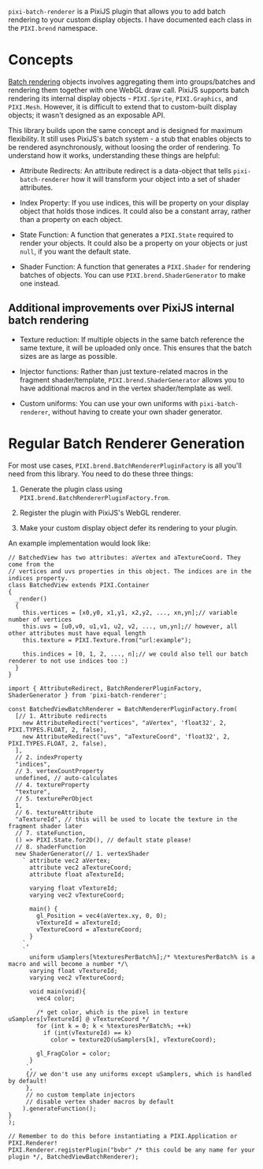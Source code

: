 `pixi-batch-renderer` is a PixiJS plugin that allows you to add batch rendering to your custom display objects. I have documented each class in the `PIXI.brend` namespace. 

# Concepts

[Batch rendering](https://medium.com/swlh/inside-pixijs-batch-rendering-system-fad1b466c420) objects involves aggregating them into groups/batches and rendering them together with one WebGL draw call. PixiJS supports batch rendering its internal display objects - `PIXI.Sprite`, `PIXI.Graphics`, and `PIXI.Mesh`. However, it is difficult to extend that to custom-built display objects; it wasn't designed as an exposable API.

This library builds upon the same concept and is designed for maximum flexibility. It still uses PixiJS's batch system - a stub that enables objects to be rendered asynchronously, without loosing the order of rendering. To understand how it works, understanding these things are helpful:

* Attribute Redirects: An attribute redirect is a data-object that tells `pixi-batch-renderer` how it will transform your object into a set of shader attributes.

* Index Property: If you use indices, this will be property on your display object that holds those indices. It could also be a constant array, rather than a property on each object.

* State Function: A function that generates a `PIXI.State` required to render your objects. It could also be a property on your objects or just `null`, if you want the default state.

* Shader Function: A function that generates a `PIXI.Shader` for rendering batches of objects. You can use `PIXI.brend.ShaderGenerator` to make one instead.

## Additional improvements over PixiJS internal batch rendering

* Texture reduction: If multiple objects in the same batch reference the same texture, it will be uploaded only once. This ensures that the batch sizes are as large as possible.

* Injector functions: Rather than just texture-related macros in the fragment shader/template, `PIXI.brend.ShaderGenerator` allows you to have additional macros and in the vertex shader/template as well.

* Custom uniforms: You can use your own uniforms with `pixi-batch-renderer`, without having to create your own shader generator.

# Regular Batch Renderer Generation

For most use cases, `PIXI.brend.BatchRendererPluginFactory` is all you'll need from this library. You need to do these three things:

1. Generate the plugin class using `PIXI.brend.BatchRendererPluginFactory.from`.

2. Register the plugin with PixiJS's WebGL renderer.

3. Make your custom display object defer its rendering to your plugin.

An example implementation would look like:

```
// BatchedView has two attributes: aVertex and aTextureCoord. They come from the
// vertices and uvs properties in this object. The indices are in the indices property.
class BatchedView extends PIXI.Container
{
  _render()
  {
    this.vertices = [x0,y0, x1,y1, x2,y2, ..., xn,yn];// variable number of vertices
    this.uvs = [u0,v0, u1,v1, u2, v2, ..., un,yn];// however, all other attributes must have equal length
    this.texture = PIXI.Texture.from("url:example");
    
    this.indices = [0, 1, 2, ..., n];// we could also tell our batch renderer to not use indices too :)
  }
}

import { AttributeRedirect, BatchRendererPluginFactory, ShaderGenerator } from 'pixi-batch-renderer';

const BatchedViewBatchRenderer = BatchRendererPluginFactory.from(
  [// 1. Attribute redirects
    new AttributeRedirect("vertices", "aVertex", 'float32', 2, PIXI.TYPES.FLOAT, 2, false),
    new AttributeRedirect("uvs", "aTextureCoord", 'float32', 2, PIXI.TYPES.FLOAT, 2, false),
  ],
  // 2. indexProperty
  "indices",
  // 3. vertexCountProperty
  undefined, // auto-calculates
  // 4. textureProperty
  "texture",
  // 5. texturePerObject
  1,
  // 6. textureAttribute
  "aTextureId", // this will be used to locate the texture in the fragment shader later
  // 7. stateFunction,
  () => PIXI.State.for2D(), // default state please!
  // 8. shaderFunction
  new ShaderGenerator(// 1. vertexShader
    ` attribute vec2 aVertex;
      attribute vec2 aTextureCoord;
      attribute float aTextureId;
      
      varying float vTextureId;
      varying vec2 vTextureCoord;
      
      main() {
        gl_Position = vec4(aVertex.xy, 0, 0);
        vTextureId = aTextureId;
        vTextureCoord = aTextureCoord;
      }
    `,
    `
      uniform uSamplers[%texturesPerBatch%];/* %texturesPerBatch% is a macro and will become a number */\
      varying float vTextureId;
      varying vec2 vTextureCoord;
      
      void main(void){
        vec4 color;

        /* get color, which is the pixel in texture uSamplers[vTextureId] @ vTextureCoord */
        for (int k = 0; k < %texturesPerBatch%; ++k)
          if (int(vTextureId) == k)
            color = texture2D(uSamplers[k], vTextureCoord);
            
        gl_FragColor = color;
      }
     `,
     {// we don't use any uniforms except uSamplers, which is handled by default!
     },
     // no custom template injectors
     // disable vertex shader macros by default
    ).generateFunction();
}
);

// Remember to do this before instantiating a PIXI.Application or PIXI.Renderer!
PIXI.Renderer.registerPlugin("bvbr" /* this could be any name for your plugin */, BatchedViewBatchRenderer);
```
